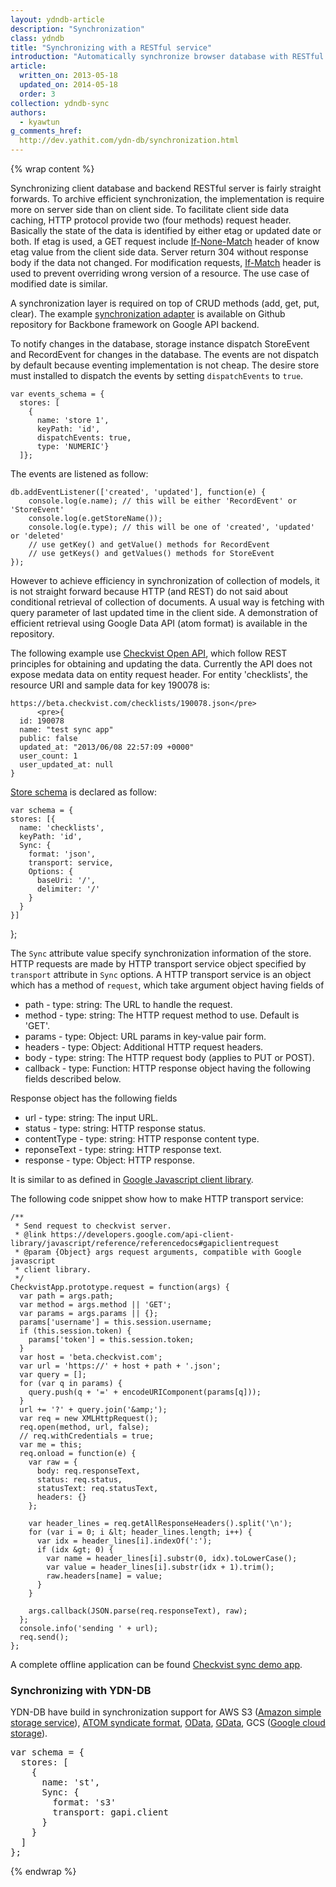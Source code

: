 ```yaml
---
layout: ydndb-article
description: "Synchronization"
class: ydndb
title: "Synchronizing with a RESTful service"
introduction: "Automatically synchronize browser database with RESTful web service including AWS S3 and Google Cloud Storage."
article:
  written_on: 2013-05-18
  updated_on: 2014-05-18
  order: 3
collection: ydndb-sync
authors:
  - kyawtun
g_comments_href:
  http://dev.yathit.com/ydn-db/synchronization.html
---
```


{% wrap content %}


Synchronizing client database and backend RESTful server is fairly straight forwards. To archive efficient synchronization, the implementation is require more on server side than on client side. To facilitate client side data caching, HTTP protocol provide two (four methods) request header. Basically the state of the data is identified by either etag or updated date or both. If etag is used, a GET request include [If-None-Match](http://www.w3.org/Protocols/rfc2616/rfc2616-sec14.html#sec14.26) header of know etag value from the client side data. Server return 304 without response body if the data not changed. For modification requests, [If-Match](http://www.w3.org/Protocols/rfc2616/rfc2616-sec14.html#sec14.24) header is used to prevent overriding wrong version of a resource. The use case of modified date is similar.

A synchronization layer is required on top of CRUD methods (add, get, put, clear). The example [synchronization adapter](https://github.com/yathit/backbone-indexeddb-sync) is available on Github repository for Backbone framework on Google API backend. 

To notify changes in the database, storage instance dispatch StoreEvent and RecordEvent for changes in the database. The events are not dispatch by default because eventing implementation is not cheap. The desire store must installed to dispatch the events by setting `dispatchEvents` to `true`.

    var events_schema = {
      stores: [
        {
          name: 'store 1',
          keyPath: 'id',
          dispatchEvents: true,
          type: 'NUMERIC'}
      ]};
      
The events are listened as follow:
      
    db.addEventListener(['created', 'updated'], function(e) {
        console.log(e.name); // this will be either 'RecordEvent' or 'StoreEvent'
        console.log(e.getStoreName());
        console.log(e.type); // this will be one of 'created', 'updated' or 'deleted'
        // use getKey() and getValue() methods for RecordEvent
        // use getKeys() and getValues() methods for StoreEvent
    });
          
However to achieve efficiency in synchronization of collection of models, it is not straight forward because HTTP (and REST) do not said about conditional retrieval of collection of documents. A usual way is fetching with query parameter of last updated time in the client side. A demonstration of efficient retrieval using Google Data API (atom format) is available in the repository.

The following example use [Checkvist Open API](https://checkvist.com/auth/api), which follow REST principles for obtaining and updating
the data. Currently the API does not expose medata data on entity request header. For entity 'checklists', the resource URI and sample data for key
190078 is:

    https://beta.checkvist.com/checklists/190078.json</pre>
          <pre>{
      id: 190078
      name: "test sync app"
      public: false
      updated_at: "2013/06/08 22:57:09 +0000"
      user_count: 1
      user_updated_at: null
    }
    
[Store schema](/api/ydn/db/schema.html#sync) is declared as follow: 

    var schema = {
    stores: [{
      name: 'checklists',
      keyPath: 'id',
      Sync: {
        format: 'json',
        transport: service,
        Options: {
          baseUri: '/',
          delimiter: '/'
        }
      }
    }]
  };
  
The `Sync` attribute value specify synchronization information of the store. HTTP requests are made by HTTP transport
  service object specified by `transport` attribute in `Sync` options. A HTTP transport service is an object which has a method of `request`,
  which take argument object having fields of
  

* path - type: string: The URL to handle the request.
* method - type: string: The HTTP request method to use. Default is
    'GET'.
* params - type: Object: URL params in key-value pair form.
* headers - type: Object: Additional HTTP request headers.
* body - type: string: The HTTP request body (applies to PUT or POST).
* callback - type: Function: HTTP response object having the following
    fields described below.


Response object has the following fields


* url - type: string: The input URL.
* status - type: string: HTTP response status.
* contentType - type: string: HTTP response content type.
* reponseText - type: string: HTTP response text.
* response - type: Object: HTTP response.


It is similar to as defined in [Google Javascript client library](https://code.google.com/p/google-api-javascript-client/wiki/ReferenceDocs).
  
The following code snippet show how to make HTTP transport service:

    /**
     * Send request to checkvist server.
     * @link https://developers.google.com/api-client-library/javascript/reference/referencedocs#gapiclientrequest
     * @param {Object} args request arguments, compatible with Google javascript
     * client library.
     */
    CheckvistApp.prototype.request = function(args) {
      var path = args.path;
      var method = args.method || 'GET';
      var params = args.params || {};
      params['username'] = this.session.username;
      if (this.session.token) {
        params['token'] = this.session.token;
      }
      var host = 'beta.checkvist.com';
      var url = 'https://' + host + path + '.json';
      var query = [];
      for (var q in params) {
        query.push(q + '=' + encodeURIComponent(params[q]));
      }
      url += '?' + query.join('&amp;');
      var req = new XMLHttpRequest();
      req.open(method, url, false);
      // req.withCredentials = true;
      var me = this;
      req.onload = function(e) {
        var raw = {
          body: req.responseText,
          status: req.status,
          statusText: req.statusText,
          headers: {}
        };
    
        var header_lines = req.getAllResponseHeaders().split('\n');
        for (var i = 0; i &lt; header_lines.length; i++) {
          var idx = header_lines[i].indexOf(':');
          if (idx &gt; 0) {
            var name = header_lines[i].substr(0, idx).toLowerCase();
            var value = header_lines[i].substr(idx + 1).trim();
            raw.headers[name] = value;
          }
        }
    
        args.callback(JSON.parse(req.responseText), raw);
      };
      console.info('sending ' + url);
      req.send();
    };


A complete offline application can be found [Checkvist sync demo app](http://dev.yathit.com/demo/checkvist/checkvist-sync.html).
  
<h3>Synchronizing with YDN-DB</h3>
<p>YDN-DB have build in synchronization support for AWS S3 (<a href="http://aws.amazon.com/documentation/s3/">Amazon
  simple storage service</a>), <a href="http://www.ietf.org/rfc/rfc4287.txt">ATOM
  syndicate format</a>, <a href="http://odata.org/">OData</a>, <a href="https://developers.google.com/gdata/">
  GData</a>, GCS (<a href="https://developers.google.com/storage/">Google
  cloud storage</a>).</p>
      <pre>var schema = {
  stores: [
    {
      name: 'st',
      Sync: {
        format: 's3'
        transport: gapi.client
      }
    }
  ]
};</pre>

{% endwrap %}        